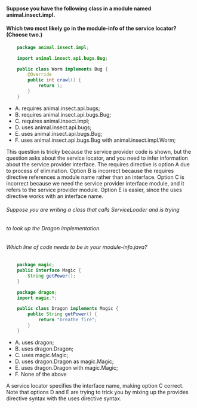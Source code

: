 #### Suppose you have the following class in a module named animal.insect.impl.
#### Which two most likely go in the module-info of the service locator? (Choose two.)

```java
    package animal.insect.impl;

    import animal.insect.api.bugs.Bug;

    public class Worm implements Bug {
        @Override
        public int crawl() {
            return 1;
        }
    }
```

* A. requires animal.insect.api.bugs;
* B. requires animal.insect.api.bugs.Bug;
* C. requires animal.insect.impl;
* D. uses animal.insect.api.bugs;
* E. uses animal.insect.api.bugs.Bug;
* F. uses animal.insect.api.bugs.Bug with animal.insect.impl.Worm;

This question is tricky because the service provider code is shown,
but the question asks about the service locator, and you need
to infer information about the service provider interface.
The requires directive is option A due to process of elimination.
Option B is incorrect because the requires directive references
a module name rather than an interface.
Option C is incorrect because we need the service provider interface module,
and it refers to the service provider module.
Option E is easier, since the uses directive works with an interface name.


###### Suppose you are writing a class that calls ServiceLoader and is trying
###### to look up the Dragon implementation.
###### Which line of code needs to be in your module-info.java?

``` java
    package magic;
    public interface Magic {
        String getPower();
    }

    package dragon;
    import magic.*;

    public class Dragon implements Magic {
        public String getPower() {
            return "breathe fire";
        }
    }

```
* A. uses dragon;
* B. uses dragon.Dragon;
* C. uses magic.Magic;
* D. uses dragon.Dragon as magic.Magic;
* E. uses dragon.Dragon with magic.Magic;
* F. None of the above

A service locator specifies the interface name, making option C correct.
Note that options D and E are trying to trick you by mixing
up the provides directive syntax with the uses directive syntax.
